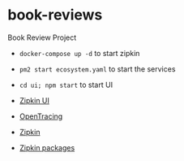 # book-reviews
Book Review Project

* `docker-compose up -d` to start zipkin
* `pm2 start ecosystem.yaml` to start the services
* `cd ui; npm start` to start UI
* [Zipkin UI](http://localhost:9411/zipkin/)

* [OpenTracing](http://opentracing.io/)
* [Zipkin](http://zipkin.io/)
* [Zipkin packages](https://github.com/openzipkin/zipkin-js/tree/master/packages)
